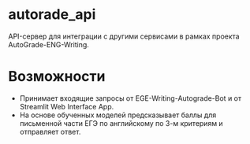 # autorade_api

API-сервер для интеграции с другими сервисами в рамках проекта AutoGrade-ENG-Writing. 

# Возможности
- Принимает входящие запросы от EGE-Writing-Autograde-Bot и от Streamlit Web Interface App.
- На основе обученных моделей предсказывает баллы для письменной части ЕГЭ по английскому по 3-м критериям и отправляет ответ.
